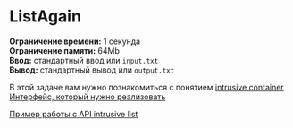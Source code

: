 # ListAgain

**Ограничение времени:** 1 секунда  
**Ограничение памяти:** 64Mb  
**Ввод:** стандартный ввод или `input.txt`  
**Вывод:** стандартный вывод или `output.txt`  

В этой задаче вам нужно познакомиться с понятием [intrusive container](http://www.boost.org/doc/libs/1_43_0/doc/html/intrusive/intrusive_vs_nontrusive.html)  
[Интерфейс, который нужно реализовать](intrusive_list.h)

[Пример работы с API intrusive list](example.cpp)
